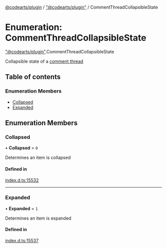 [@codearts/plugin](../README.md) / ["@codearts/plugin"](../modules/_codearts_plugin_.md) / CommentThreadCollapsibleState

# Enumeration: CommentThreadCollapsibleState

["@codearts/plugin"](../modules/_codearts_plugin_.md).CommentThreadCollapsibleState

Collapsible state of a [comment thread](../interfaces/codearts_plugin_.CommentThread.md)

## Table of contents

### Enumeration Members

- [Collapsed](codearts_plugin_.CommentThreadCollapsibleState.md#collapsed)
- [Expanded](codearts_plugin_.CommentThreadCollapsibleState.md#expanded)

## Enumeration Members

### Collapsed

• **Collapsed** = ``0``

Determines an item is collapsed

#### Defined in

[index.d.ts:15532](https://github.com/huaweicloud/cloudide-plugin-api/blob/03b481c/index.d.ts#L15532)

___

### Expanded

• **Expanded** = ``1``

Determines an item is expanded

#### Defined in

[index.d.ts:15537](https://github.com/huaweicloud/cloudide-plugin-api/blob/03b481c/index.d.ts#L15537)
